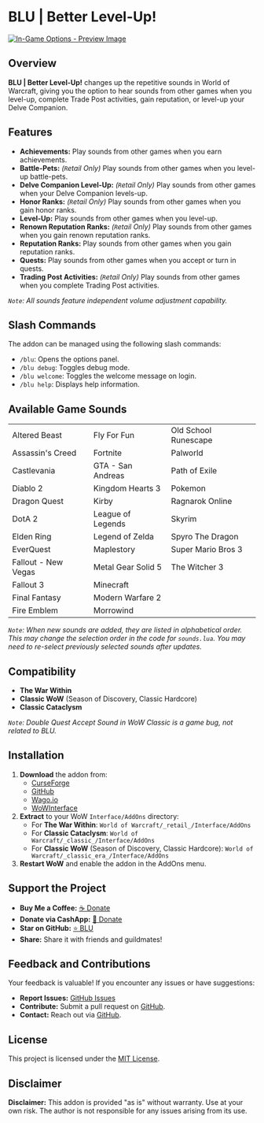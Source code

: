 # BLU | Better Level-Up!

[![In-Game Options - Preview Image](https://mods.dicematrix.cloud/sites/default/files/images/preview.png)](https://mods.dicematrix.cloud/sites/default/files/images/preview.png)

## Overview

**BLU | Better Level-Up!** changes up the repetitive sounds in World of Warcraft, giving you the option to hear sounds from other games when you level-up, complete Trade Post activities, gain reputation, or level-up your Delve Companion.

## Features

- **Achievements:** Play sounds from other games when you earn achievements.
- **Battle-Pets:** *(`R`etail Only)* Play sounds from other games when you level-up battle-pets.
- **Delve Companion Level-Up:** *(`R`etail Only)* Play sounds from other games when your Delve Companion levels-up.
- **Honor Ranks:** *(`R`etail Only)* Play sounds from other games when you gain honor ranks.
- **Level-Up:** Play sounds from other games when you level-up.
- **Renown Reputation Ranks:** *(`R`etail Only)* Play sounds from other games when you gain renown reputation ranks.
- **Reputation Ranks:** Play sounds from other games when you gain reputation ranks.
- **Quests:** Play sounds from other games when you accept or turn in quests.
- **Trading Post Activities:** *(`R`etail Only)* Play sounds from other games when you complete Trading Post activities.

*`Note`: All sounds feature independent volume adjustment capability.*

## Slash Commands

The addon can be managed using the following slash commands:

* `/blu`: Opens the options panel.
* `/blu debug`: Toggles debug mode.
* `/blu welcome`: Toggles the welcome message on login.
* `/blu help`: Displays help information.

## Available Game Sounds

|   |   |   |
|---|---|---|
| Altered Beast | Fly For Fun |  Old School Runescape |
| Assassin's Creed | Fortnite | Palworld |
| Castlevania | GTA - San Andreas | Path of Exile |
| Diablo 2 | Kingdom Hearts 3 | Pokemon |
| Dragon Quest | Kirby | Ragnarok Online |
| DotA 2 | League of Legends | Skyrim |
| Elden Ring | Legend of Zelda | Spyro The Dragon | 
| EverQuest | Maplestory | Super Mario Bros 3 |
| Fallout - New Vegas | Metal Gear Solid 5 | The Witcher 3 |
| Fallout 3 | Minecraft |  |
| Final Fantasy | Modern Warfare 2 |  |
| Fire Emblem | Morrowind |  | 

*`Note`: When new sounds are added, they are listed in alphabetical order. This may change the selection order in the code for `sounds.lua`. You may need to re-select previously selected sounds after updates.*

## Compatibility

* **The War Within**
* **Classic WoW** (Season of Discovery, Classic Hardcore)
* **Classic Cataclysm**

*`Note`: Double Quest Accept Sound in WoW Classic is a game bug, not related to BLU.*

## Installation

1. **Download** the addon from:
    * [CurseForge](https://www.curseforge.com/wow/addons/blu-better-level-up)
    * [GitHub](https://github.com/donniedice/BLU)
    * [Wago.io](https://addons.wago.io/addons/blu)
    * [WoWInterface](https://www.wowinterface.com/downloads/info26465-BLU-BetterLevelUp.html)
2. **Extract** to your WoW `Interface/AddOns` directory:
    * For **The War Within**: `World of Warcraft/_retail_/Interface/AddOns`
    * For **Classic Cataclysm**: `World of Warcraft/_classic_/Interface/AddOns`
    * For **Classic WoW** (Season of Discovery, Classic Hardcore): `World of Warcraft/_classic_era_/Interface/AddOns`
3. **Restart WoW** and enable the addon in the AddOns menu.


## Support the Project

* **Buy Me a Coffee:** [☕️ Donate](https://www.buymeacoffee.com/donniedice)
* **Donate via CashApp:** [💸 Donate](https://bit.ly/3fyxxSU)
* **Star on GitHub:** [⭐️ BLU](https://github.com/donniedice/BLU)
* **Share:** Share it with friends and guildmates!

## Feedback and Contributions

Your feedback is valuable! If you encounter any issues or have suggestions:

* **Report Issues:** [GitHub Issues](https://github.com/donniedice/BLU/issues)
* **Contribute:** Submit a pull request on [GitHub](https://github.com/donniedice/BLU).
* **Contact:** Reach out via [GitHub](https://github.com/donniedice).

## License

This project is licensed under the [MIT License](https://github.com/donniedice/BLU/blob/main/LICENSE).

## Disclaimer

**Disclaimer:** This addon is provided "as is" without warranty. Use at your own risk. The author is not responsible for any issues arising from its use.